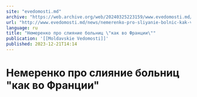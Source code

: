 ```yaml
---
site: "evedomosti.md"
archive: "https://web.archive.org/web/20240325223159/www.evedomosti.md/news/nemerenko-pro-sliyanie-bolnic-kak-vo-francii"
url: "http://www.evedomosti.md/news/nemerenko-pro-sliyanie-bolnic-kak-vo-francii"
language: ru
title: "Немеренко про слияние больниц \"как во Франции\""
publication: '[[Moldavskie Vedomosti]]'
published: 2023-12-21T14:14
---
```


# Немеренко про слияние больниц "как во Франции"


